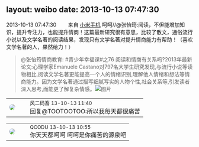 layout: weibo
date: 2013-10-13 07:47:30
---
<meta name="referrer" content="no-referrer" />

2013-10-13 07:47:30  &nbsp;&nbsp;&nbsp;&nbsp;&nbsp;&nbsp; 来自 <a href="http://app.weibo.com/t/feed/22zMnn" rel="nofollow">小米手机</a>
呵呵//@张怡筠:阅读，不但能增加知识，提升专注力，也能提升情商！这篇最新研究很有意思，比较了散文，通俗流行小说以及文学名著的阅读结果，发现只有文学名著对提升情商能力有帮助！（喜欢文学名著的人，果然给力！）
>  @张怡筠情商教育: #青少年幸福课#之76 阅读和情商有关系吗?2013年最新论文:心理学家Emanuele Castano对797名大学生研究发现,与流行小说等读物相比,阅读文学名著更能提高一个人的情绪识别,理解他人情绪和想法等情商能力。因为文学名著通过描写细腻写实的人物个性,社会关系等,引发读者深入思考,而能更了解复杂情感。 ​​​
>  ![图片](https://ww1.sinaimg.cn/large/6ed70840gw1e9hbzpsldoj20e209daaj.jpg)

<table style="width: 100%;">
  <tr>
    <td style="width: 40px;"><img style="border-radius:50%" src="https://tva3.sinaimg.cn/crop.0.0.639.639.50/6d2a6003jw8f3idy69w2gj20hs0hrt9g.jpg?KID=imgbed,tva&Expires=1624465801&ssig=17hMxrFKcs"></td>
    <td colspan="2"><small>风二码畜 13-10-13 11:40</small><br/>回复@TOOTOOTOO:所以我每天都很痛苦</td>
  </tr>
</table>

<table style="width: 100%;">
  <tr>
    <td style="width: 40px;"><img style="border-radius:50%" src="https://tvax1.sinaimg.cn/crop.0.0.512.512.50/6b69631dly8g0l3egwcbcj20e80e8dfu.jpg?KID=imgbed,tva&Expires=1624465801&ssig=3QpsWprQxt"></td>
    <td colspan="2"><small>QCODU 13-10-13 10:55</small><br/>你天天都呵呵 呵呵是你痛苦的源泉吧</td>
  </tr>
</table>
